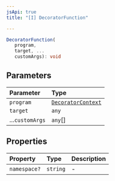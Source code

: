```yaml
---
jsApi: true
title: "[I] DecoratorFunction"

---
```

```ts
DecoratorFunction(
   program, 
   target, ...
   customArgs): void
```

## Parameters

| Parameter | Type |
| :------ | :------ |
| `program` | [`DecoratorContext`](DecoratorContext.md) |
| `target` | `any` |
| ...`customArgs` | `any`[] |

## Properties

| Property | Type | Description |
| :------ | :------ | :------ |
| `namespace?` | `string` | - |
